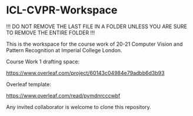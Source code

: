 # ICL-CVPR-Workspace
!!! DO NOT REMOVE THE LAST FILE IN A FOLDER UNLESS YOU ARE SURE TO REMOVE THE ENTIRE FOLDER !!!

This is the workspace for the course work of 20-21 Computer Vision and Pattern Recognition at Imperial College London.

Course Work 1 drafting space:

https://www.overleaf.com/project/60143c04984e79adbb6d3b93

Overleaf template:

https://www.overleaf.com/read/pymdnrcccwbf

Any invited collaborator is welcome to clone this repository.
